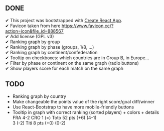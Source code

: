 ## DONE

✔ This project was bootstrapped with [Create React App](https://github.com/facebookincubator/create-react-app).  
✔ Favicon taken from here https://www.favicon.cc/?action=icon&file_id=888567  
✔ Add license (GPL v3)  
✔ Ranking graph by group  
✔ Ranking graph by phase (groups, 1/8, ...)  
✔ Ranking graph by continent/confederation  
✔ Tooltip on checkboxes: which countries are in Group B, in Europe...  
✔ Filter by phase or continent on the same graph (radio buttons)  
✔ Show players score for each match on the same graph  

## TODO

- Ranking graph by country  
- Make changeable the points value of the right score/goal diff/winner  
- Use React-Bootstrap to have more mobile-friendly buttons  
- Tooltip in graph with correct ranking (sorted players) + colors + details  
   FRA 4-2 CRO
   1 (=) Toto 52 pts (+6) (4-1)  
   3 (-2) Titi  8 pts (+0) (0-2)  
